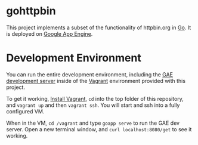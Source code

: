 # gohttpbin
This project implements a subset of the functionality of httpbin.org in
[Go](golang.org). It is deployed on
[Google App Engine](https://developers.google.com/appengine/).

# Development Environment
You can run the entire development environment, including the
[GAE development server](https://developers.google.com/appengine/docs/go/gettingstarted/devenvironment)
inside of the [Vagrant](http://vagrantup.com) environment provided with this
project.

To get it working,
[Install Vagrant](http://docs.vagrantup.com/v2/installation/index.html),
`cd` into the top folder of this repository, and `vagrant up` and then
`vagrant ssh`. You will start and ssh into a fully configured VM.

When in the VM, `cd /vagrant` and type `goapp serve` to run the GAE dev server.
Open a new terminal window, and `curl localhost:8080/get` to see it working.
